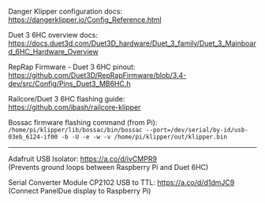 Danger Klipper configuration docs:   
https://dangerklipper.io/Config_Reference.html

Duet 3 6HC overview docs:   
https://docs.duet3d.com/Duet3D_hardware/Duet_3_family/Duet_3_Mainboard_6HC_Hardware_Overview

RepRap Firmware - Duet 3 6HC pinout:   
https://github.com/Duet3D/RepRapFirmware/blob/3.4-dev/src/Config/Pins_Duet3_MB6HC.h

Railcore/Duet 3 6HC flashing guide:   
https://github.com/ibash/railcore-klipper

Bossac firmware flashing command (from Pi):   
```/home/pi/klipper/lib/bossac/bin/bossac --port=/dev/serial/by-id/usb-03eb_6124-if00 -b -U -e -w -v /home/pi/klipper/out/klipper.bin```

-----------

Adafruit USB Isolator: https://a.co/d/ivCMPR9   
(Prevents ground loops between Raspberry Pi and Duet 6HC)

Serial Converter Module CP2102 USB to TTL: https://a.co/d/d1dmJC9   
(Connect PanelDue display to Raspberry Pi)

